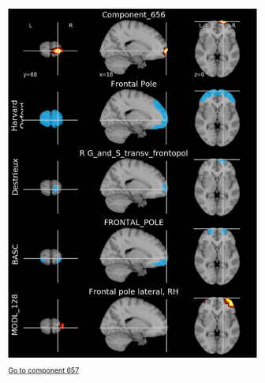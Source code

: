 


![656](preliminary/656.jpg "Component 656")

[Go to component 657](https://parietal-inria.github.io/MODL_atlas/1024/657 "Component 657")